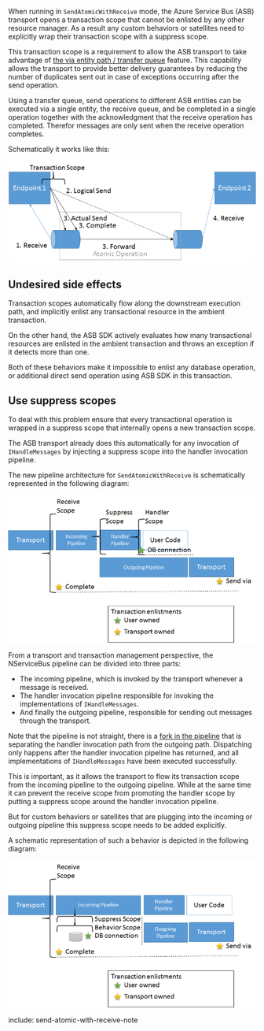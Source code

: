When running in `SendAtomicWithReceive` mode, the Azure Service Bus (ASB) transport opens a transaction scope that cannot be enlisted by any other resource manager. As a result any custom behaviors or satellites need to explicitly wrap their transaction scope with a suppress scope.

This transaction scope is a requirement to allow the ASB transport to take advantage of [the via entity path / transfer queue](https://github.com/Azure-Samples/azure-servicebus-messaging-samples/tree/master/AtomicTransactions) feature. This capability allows the transport to provide better delivery guarantees by reducing the number of duplicates sent out in case of exceptions occurring after the send operation.

Using a transfer queue, send operations to different ASB entities can be executed via a single entity, the receive queue, and be completed in a single operation together with the acknowledgment that the receive operation has completed. Therefor messages are only sent when the receive operation completes. 

Schematically it works like this:

![Send Via](send-via.png)

## Undesired side effects

Transaction scopes automatically flow along the downstream execution path, and implicitly enlist any transactional resource in the ambient transaction.

On the other hand, the ASB SDK actively evaluates how many transactional resources are enlisted in the ambient transaction and throws an exception if it detects more than one.

Both of these behaviors make it impossible to enlist any database operation, or additional direct send operation using ASB SDK in this transaction.

## Use suppress scopes

To deal with this problem ensure that every transactional operation is wrapped in a suppress scope that internally opens a new transaction scope.

The ASB transport already does this automatically for any invocation of `IHandleMessages` by injecting a suppress scope into the handler invocation pipeline. 

The new pipeline architecture for `SendAtomicWithReceive` is schematically represented in the following diagram:

![Transactions v7](transactions-v7.png)

From a transport and transaction management perspective, the NServiceBus pipeline can be divided into three parts:
* The incoming pipeline, which is invoked by the transport whenever a message is received.
* The handler invocation pipeline responsible for invoking the implementations of `IHandleMessages`.
* And finally the outgoing pipeline, responsible for sending out messages through the transport.

Note that the pipeline is not straight, there is a [fork in the pipeline](/nservicebus/pipeline/steps-stages-connectors.md) that is separating the handler invocation path from the outgoing path. Dispatching only happens after the handler invocation pipeline has returned, and all implementations of `IHandleMessages` have been executed successfully.

This is important, as it allows the transport to flow its transaction scope from the incoming pipeline to the outgoing pipeline. While at the same time it can prevent the receive scope from promoting the handler scope by putting a suppress scope around the handler invocation pipeline.

But for custom behaviors or satellites that are plugging into the incoming or outgoing pipeline this suppress scope needs to be added explicitly.

A schematic representation of such a behavior is depicted in the following diagram:

![Transactions v7](transactions-v7-behavior.png)

include: send-atomic-with-receive-note